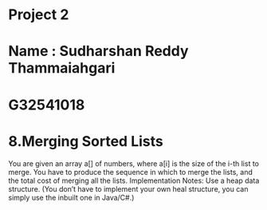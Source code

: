 # Project 2 
# Name : Sudharshan Reddy Thammaiahgari
# G32541018

# 8.Merging Sorted Lists
You are given an array a[] of numbers, where a[i] is the size of the i-th list to merge.  You have to produce the sequence in which to merge the lists, and the total cost of merging all the lists.  Implementation Notes: Use a heap data structure.  (You don’t have to implement your own heal structure, you can simply use the inbuilt one in Java/C#.)
